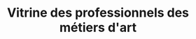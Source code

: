 ---
title: "Vitrine des professionnels des métiers d'art"
url: /saint-leonard-de-noblat/vitrine-des-professionnels-des-metiers-dart/
shop: art
---
